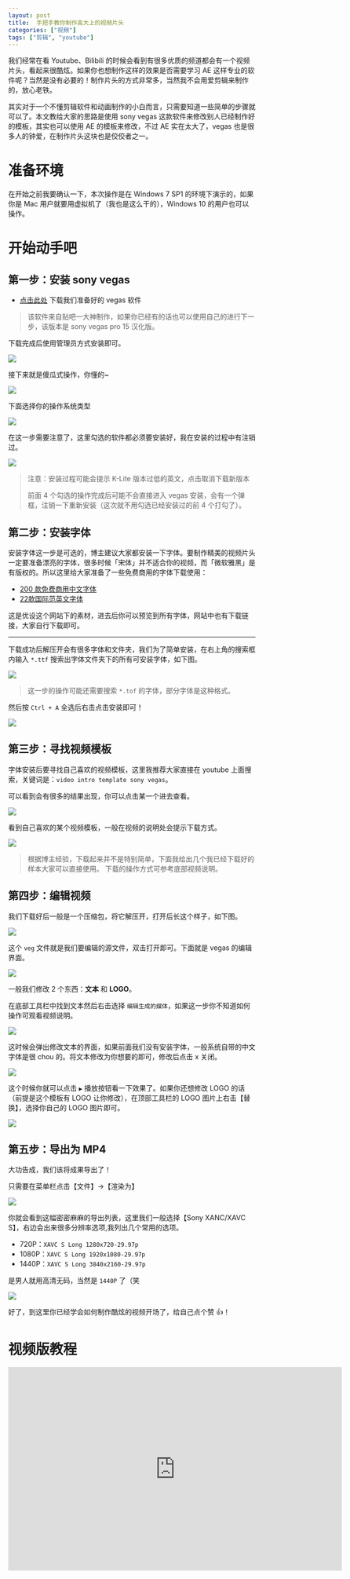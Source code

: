 ```yaml
---
layout: post
title:  手把手教你制作高大上的视频片头
categories: ["视频"]
tags: ["剪辑", "youtube"]
---
```


我们经常在看 Youtube、Bilibili 的时候会看到有很多优质的频道都会有一个视频片头，看起来很酷炫。如果你也想制作这样的效果是否需要学习 AE 这样专业的软件呢？当然是没有必要的！制作片头的方式非常多，当然我不会用爱剪辑来制作的，放心老铁。

其实对于一个不懂剪辑软件和动画制作的小白而言，只需要知道一些简单的步骤就可以了。本文教给大家的思路是使用 sony vegas 这款软件来修改别人已经制作好的模板，其实也可以使用 AE 的模板来修改，不过 AE 实在太大了，vegas 也是很多人的钟爱，在制作片头这块也是佼佼者之一。

# 准备环境

在开始之前我要确认一下，本次操作是在 Windows 7 SP1 的环境下演示的，如果你是 Mac 用户就要用虚拟机了（我也是这么干的），Windows 10 的用户也可以操作。

# 开始动手吧

## 第一步：安装 sony vegas

- [点击此处]() 下载我们准备好的 vegas 软件

> 该软件来自贴吧一大神制作，如果你已经有的话也可以使用自己的进行下一步，该版本是 sony vegas pro 15 汉化版。

下载完成后使用管理员方式安装即可。

![](/assets/images/2018/11/make_video_intro_01.png)

接下来就是傻瓜式操作，你懂的~

![](/assets/images/2018/11/make_video_intro_02.png)

下面选择你的操作系统类型

![](/assets/images/2018/11/make_video_intro_03.png)

在这一步需要注意了，这里勾选的软件都必须要安装好，我在安装的过程中有注销过。

![](/assets/images/2018/11/make_video_intro_04.png)

> 注意：安装过程可能会提示 K-Lite 版本过低的英文，点击取消下载新版本
> 
> 前面 4 个勾选的操作完成后可能不会直接进入 vegas 安装，会有一个弹框，注销一下重新安装（这次就不用勾选已经安装过的前 4 个打勾了）。

## 第二步：安装字体

安装字体这一步是可选的，博主建议大家都安装一下字体。要制作精美的视频片头一定要准备漂亮的字体，很多时候「宋体」并不适合你的视频，而「微软雅黑」是有版权的。所以这里给大家准备了一些免费商用的字体下载使用：

- [200 款免费商用中文字体](https://www.uisdc.com/200-models-free-commercial-fonts)
- [22款国际范英文字体](https://www.uisdc.com/22-fresh-fonts-for-designers)

这是优设这个网站下的素材，进去后你可以预览到所有字体，网站中也有下载链接，大家自行下载即可。

---

下载成功后解压开会有很多字体和文件夹，我们为了简单安装，在右上角的搜索框内输入 `*.ttf` 搜索出字体文件夹下的所有可安装字体，如下图。

![](/assets/images/2018/11/make_video_intro_05.png)

> 这一步的操作可能还需要搜索 `*.tof` 的字体，部分字体是这种格式。

然后按 `Ctrl + A` 全选后右击点击安装即可！

![](/assets/images/2018/11/make_video_intro_06.png)

## 第三步：寻找视频模板

字体安装后要寻找自己喜欢的视频模板，这里我推荐大家直接在 youtube 上面搜索，关键词是：`video intro template sony vegas`。

可以看到会有很多的结果出现，你可以点击某一个进去查看。

![](/assets/images/2018/11/make_video_intro_07.png)

看到自己喜欢的某个视频模板，一般在视频的说明处会提示下载方式。

![](/assets/images/2018/11/make_video_intro_08.png)

> 根据博主经验，下载起来并不是特别简单，下面我给出几个我已经下载好的样本大家可以直接使用。
> 下载的操作方式可参考底部视频说明。

## 第四步：编辑视频

我们下载好后一般是一个压缩包，将它解压开，打开后长这个样子，如下图。

![](/assets/images/2018/11/make_video_intro_10.png)

这个 `veg` 文件就是我们要编辑的源文件，双击打开即可。下面就是 vegas 的编辑界面。

![](/assets/images/2018/11/make_video_intro_11.png)

一般我们修改 2 个东西：**文本** 和 **LOGO**。

在底部工具栏中找到文本然后右击选择 `编辑生成的媒体`，如果这一步你不知道如何操作可观看视频说明。

![](/assets/images/2018/11/make_video_intro_12.png)

这时候会弹出修改文本的界面，如果前面我们没有安装字体，一般系统自带的中文字体是很 chou 的。将文本修改为你想要的即可，修改后点击 x 关闭。

![](/assets/images/2018/11/make_video_intro_13.png)

这个时候你就可以点击 `▶` 播放按钮看一下效果了。如果你还想修改 LOGO 的话（前提是这个模板有 LOGO 让你修改），在顶部工具栏的 LOGO 图片上右击【替换】，选择你自己的 LOGO 图片即可。

![](/assets/images/2018/11/make_video_intro_14.png)

## 第五步：导出为 MP4

大功告成，我们该将成果导出了！

只需要在菜单栏点击【文件】->【渲染为】

![](/assets/images/2018/11/make_video_intro_15.png)

你就会看到这幅密密麻麻的导出列表，这里我们一般选择【Sony XANC/XAVC S】，右边会出来很多分辨率选项,我列出几个常用的选项。

- 720P：`XAVC S Long 1280x720-29.97p`
- 1080P：`XAVC S Long 1920x1080-29.97p`
- 1440P：`XAVC S Long 3840x2160-29.97p`

是男人就用高清无码，当然是 `1440P` 了（笑 

![](/assets/images/2018/11/make_video_intro_16.png)

好了，到这里你已经学会如何制作酷炫的视频开场了，给自己点个赞 👍！

# 视频版教程

<iframe width="680" height="415" src="https://www.youtube.com/embed/Ee5el0ZwX_4" frameborder="0" allow="accelerometer; autoplay; encrypted-media; gyroscope; picture-in-picture" allowfullscreen></iframe>